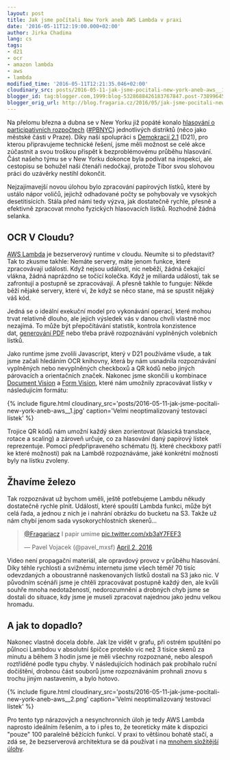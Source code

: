 ```yaml
---
layout: post
title: Jak jsme počítali New York aneb AWS Lambda v praxi
date: '2016-05-11T12:19:00.000+02:00'
author: Jirka Chadima
lang: cs
tags:
- d21
- ocr
- amazon lambda
- aws
- lambda
modified_time: '2016-05-11T12:21:35.046+02:00'
cloudinary_src: posts/2016-05-11-jak-jsme-pocitali-new-york-aneb-aws__1.jpg
blogger_id: tag:blogger.com,1999:blog-5328688426183767847.post-7389964546885819327
blogger_orig_url: http://blog.fragaria.cz/2016/05/jak-jsme-pocitali-new-york-aneb-aws.html
---
```


Na přelomu března a dubna se v New Yorku již popáté konalo [hlasování o
participativních
rozpočtech](http://news.d21.me/en/various/participatory-budgeting-moves-forward-in-new-york-city/) ([\#PBNYC](https://twitter.com/search?q=%23PBNYC))
jednotlivých distriktů (něco jako městské části v Praze). Díky naší
spolupráci s [Demokracií 2.1](https://www.d21.me/) (D21), pro kterou
připravujeme technické řešení, jsme měli možnost se celé akce zúčastnit
a svou troškou přispět k bezproblémovému průběhu hlasování.
Část našeho týmu se v New Yorku dokonce byla podívat na inspekci, ale
cestopisu se bohužel naši čtenáři nedočkají, protože Tibor svou slohovou
práci do uzávěrky nestihl dokončit.

Nejzajímavejší novou úlohou bylo zpracování papírových lístků, které by
ustálo nápor voličů, jejichž odhadované počty se pohybovaly ve vysokých
desetitisících. Stála před námi tedy výzva, jak dostatečně rychle,
přesně a efektivně zpracovat mnoho fyzických hlasovacích lístků.
Rozhodně žádná selanka.

## OCR V Cloudu?

[AWS Lambda](https://aws.amazon.com/lambda/) je bezserverový runtime v
cloudu. Neumíte si to představit? Tak to zkusme takhle: Nemáte servery,
máte jenom funkce, které zpracovávají události. Když nejsou události,
nic neběží, žádná čekající vlákna, žádná naprázdno se točící kolečka.
Když je miliarda událostí, tak se zafrontují a postupně se zpracovávají.
A přesně takhle to funguje: Někde běží nějaké servery, které ví, že když
se něco stane, má se spustit nějaký váš kód.

Jedná se o ideální exekuční model pro vykonávání operací, které mohou
trvat relativně dlouho, ale jejich výsledek vás v danou chvíli vlastně
moc nezajímá. To může být přepočítávání statistik, kontrola konzistence
dat, [generování
PDF](https://www.souki.cz/jak-nepouzivame-v-php-exec) nebo třeba právě
rozpoznávání vyplněných volebních lístků.

Jako runtime jsme zvolili Javascript, který v D21 používáme všude, a tak
jsme začali hledáním OCR knihovny, která by nám usnadnila rozpoznávání
vyplněných nebo nevyplněných checkboxů a QR kódů nebo jiných párovacích
a orientačních značek. Nakonec jsme skončili u kombinace [Document
Vision](https://github.com/creatale/node-dv) a [Form
Vision](https://github.com/creatale/node-fv), které nám umožnily
zpracovávat lístky v následujícím
formátu:

{% include figure.html cloudinary_src='posts/2016-05-11-jak-jsme-pocitali-new-york-aneb-aws__1.jpg' caption='Velmi neoptimalizovaný testovací lístek' %}

Trojice QR kódů nám umožní každý sken zorientovat (klasická translace,
rotace a scaling) a zároveň určuje, co za hlasování daný papírový lístek
reprezentuje. Pomocí předpřipraveného schématu (tj. které checkboxy
patří ke které možnosti) pak na Lambdě rozpoznáváme, jaké konkrétní
možnosti byly na lístku zvoleny.

## Žhavíme železo

Tak rozpoznávat už bychom uměli, ještě potřebujeme Lambdu někudy
dostatečně rychle plnit. Událostí, které spouští Lambda funkci, může
být celá řada, a jednou z nich je i nahrání obrázku do bucketu na S3.
Takže už nám chybí jenom sada vysokorychlostních skenerů...

<blockquote class="twitter-tweet" data-lang="en"><p lang="pt" dir="ltr"><a href="https://twitter.com/Fragariacz?ref_src=twsrc%5Etfw">@Fragariacz</a> I papir umime <a href="https://t.co/xb3aY7FEF3">pic.twitter.com/xb3aY7FEF3</a></p>&mdash; Pavel Vojacek (@pavel_mxsf) <a href="https://twitter.com/pavel_mxsf/status/716067794312413185?ref_src=twsrc%5Etfw">April 2, 2016</a></blockquote>
<script async src="https://platform.twitter.com/widgets.js" charset="utf-8"></script>


Video není propagační materiál, ale opravdový provoz v průběhu
hlasování. Díky téhle rychlosti a svižnému internetu jsme všech téměř
70 tisíc odevzdaných a oboustranně naskenovaných lístků dostali na S3
jako nic. V původním scénáři jsme je chtěli zpracovávat postupně každý
den, ale kvůli souhře mnoha nedotažeností, nedorozumnění a drobných chyb
jsme se dostali do situace, kdy jsme je museli zpracovat najednou jako
jednu velkou hromadu.

## A jak to dopadlo?

Nakonec vlastně docela dobře. Jak lze vidět v grafu, při ostrém spuštění
po půlnoci Lambdou v absolutní špičce proteklo víc než 3 tisíce skenů za
minutu a během 3 hodin jsme je měli všechny rozpoznané, nebo alespoň
roztříděné podle typu chyby. V následujících hodinách pak probíhalo
ruční dočištění, drobnou část souborů jsme rozpoznáváním prohnali
znovu s trochu jiným nastavením, a bylo
hotovo.

{% include figure.html cloudinary_src='posts/2016-05-11-jak-jsme-pocitali-new-york-aneb-aws__2.png' caption='Velmi neoptimalizovaný testovací lístek' %}

Pro tento typ nárazových a nesynchronních úloh je tedy AWS Lambda
naprosto ideálním řešením, a to i přes to, že teoreticky máte k
dispozici "pouze" 100 paralelně běžících funkcí. V praxi to většinou
bohatě stačí, a zdá se, že bezserverová architektura se dá používat i na
[mnohem složitější úlohy](http://apex.run/).
